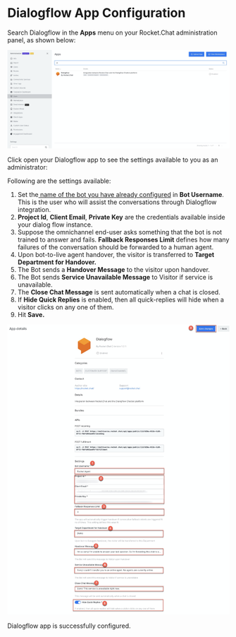 # Dialogflow App Configuration

Search Dialogflow in the **Apps** menu on your Rocket.Chat administration panel, as shown below:

![](../../../../../.gitbook/assets/image%20%28444%29.png)

Click open your Dialogflow app to see the settings available to you as an administrator:

Following are the settings available:

1. Set the[ name of the bot you have already configured](https://docs.rocket.chat/guides/apps-guides/omnichannel-apps/dialogflow-app/dialogflow-app-configuration/bot-user-configuration) in **Bot Username**. This is the user who will assist the conversations through Dialogflow integration. 
2. **Project Id**, **Client Email**, **Private Key** are the credentials available inside your dialog flow instance. 
3. Suppose the omnichannel end-user asks something that the bot is not trained to answer and fails. **Fallback Responses Limit** defines how many failures of the conversation should be forwarded to a human agent. 
4. Upon bot-to-live agent handover, the visitor is transferred to **Target Department for Handover.**
5. The Bot sends a **Handover Message** to the visitor upon handover.
6. The Bot sends **Service Unavailable Message** to Visitor if service is unavailable.
7. The **Close Chat Message** is sent automatically when a chat is closed.
8. If **Hide Quick Replies** is enabled, then all quick-replies will hide when a visitor clicks on any one of them. 
9. Hit **Save.**

![](../../../../../.gitbook/assets/image%20%28452%29.png)

Dialogflow app is successfully configured.

